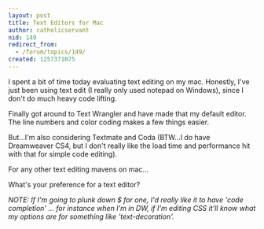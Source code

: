 ```yaml
---
layout: post
title: Text Editors for Mac
author: catholicservant
nid: 149
redirect_from:
  - /forum/topics/149/
created: 1257371075
---
```

<p>I spent a bit of time today evaluating text editing on my mac. Honestly, I've just been using text edit (I really only used notepad on Windows), since I don't do much heavy code lifting.</p>
<p>Finally got around to Text Wrangler and have made that my default editor. The line numbers and color coding makes a few things easier.</p>
<p>But...I'm also considering Textmate and Coda (BTW...I do have Dreamweaver CS4, but I don't really like the load time and performance hit with that for simple code editing).</p>
<p>For any other text editing mavens on mac...</p>
<p>What's your preference for a text editor?</p>
<p><i>NOTE: If I'm going to plunk down $ for one, I'd really like it to have 'code completion' ... for instance when I'm in DW, if I'm editing CSS it'll know what my options are for something like 'text-decoration'.</i></p>
